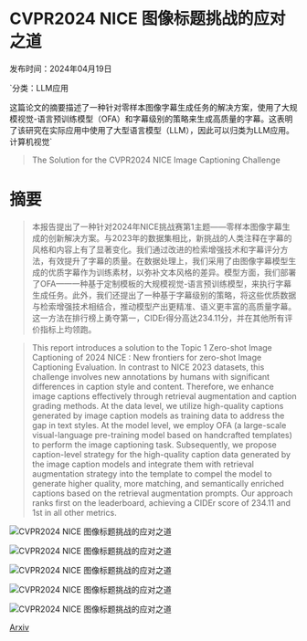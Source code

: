 # CVPR2024 NICE 图像标题挑战的应对之道

发布时间：2024年04月19日

`分类：LLM应用

这篇论文的摘要描述了一种针对零样本图像字幕生成任务的解决方案，使用了大规模视觉-语言预训练模型（OFA）和字幕级别的策略来生成高质量的字幕。这表明了该研究在实际应用中使用了大型语言模型（LLM），因此可以归类为LLM应用。` `计算机视觉`

> The Solution for the CVPR2024 NICE Image Captioning Challenge

# 摘要

> 本报告提出了一种针对2024年NICE挑战赛第1主题——零样本图像字幕生成的创新解决方案。与2023年的数据集相比，新挑战的人类注释在字幕的风格和内容上有了显著变化。我们通过改进的检索增强技术和字幕评分方法，有效提升了字幕的质量。在数据处理上，我们采用了由图像字幕模型生成的优质字幕作为训练素材，以弥补文本风格的差异。模型方面，我们部署了OFA——一种基于定制模板的大规模视觉-语言预训练模型，来执行字幕生成任务。此外，我们还提出了一种基于字幕级别的策略，将这些优质数据与检索增强技术相结合，推动模型产出更精准、语义更丰富的高质量字幕。这一方法在排行榜上勇夺第一，CIDEr得分高达234.11分，并在其他所有评价指标上均领跑。

> This report introduces a solution to the Topic 1 Zero-shot Image Captioning of 2024 NICE : New frontiers for zero-shot Image Captioning Evaluation. In contrast to NICE 2023 datasets, this challenge involves new annotations by humans with significant differences in caption style and content. Therefore, we enhance image captions effectively through retrieval augmentation and caption grading methods. At the data level, we utilize high-quality captions generated by image caption models as training data to address the gap in text styles. At the model level, we employ OFA (a large-scale visual-language pre-training model based on handcrafted templates) to perform the image captioning task. Subsequently, we propose caption-level strategy for the high-quality caption data generated by the image caption models and integrate them with retrieval augmentation strategy into the template to compel the model to generate higher quality, more matching, and semantically enriched captions based on the retrieval augmentation prompts. Our approach ranks first on the leaderboard, achieving a CIDEr score of 234.11 and 1st in all other metrics.

![CVPR2024 NICE 图像标题挑战的应对之道](../../..//opt/data/Projects/HuggingArxiv/paper_images/2404.12739/x1.png)

![CVPR2024 NICE 图像标题挑战的应对之道](../../..//opt/data/Projects/HuggingArxiv/paper_images/2404.12739/x2.png)

![CVPR2024 NICE 图像标题挑战的应对之道](../../..//opt/data/Projects/HuggingArxiv/paper_images/2404.12739/x3.png)

![CVPR2024 NICE 图像标题挑战的应对之道](../../..//opt/data/Projects/HuggingArxiv/paper_images/2404.12739/x4.png)

![CVPR2024 NICE 图像标题挑战的应对之道](../../..//opt/data/Projects/HuggingArxiv/paper_images/2404.12739/x5.png)

[Arxiv](https://arxiv.org/abs/2404.12739)